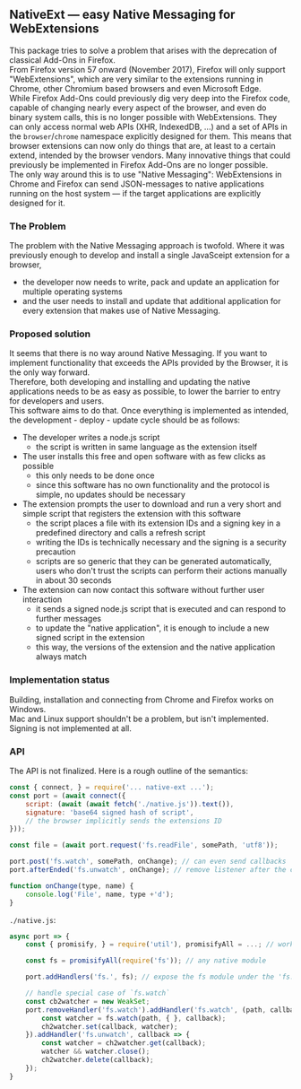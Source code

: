 
## NativeExt — easy Native Messaging for WebExtensions

This package tries to solve a problem that arises with the deprecation of classical Add-Ons in Firefox.\
From Firefox version 57 onward (November 2017), Firefox will only support "WebExtensions", which are very similar to the extensions running in Chrome, other Chromium based browsers and even Microsoft Edge.\
While Firefox Add-Ons could previously dig very deep into the Firefox code, capable of changing nearly every aspect of the browser, and even do binary system calls, this is no longer possible with WebExtensions. They can only access normal web APIs (XHR, IndexedDB, ...) and a set of APIs in the `browser`/`chrome` namespace explicitly  designed for them. This means that browser extensions can now only do things that are, at least to a certain extend, intended by the browser vendors. Many innovative things that could previously be implemented in Firefox Add-Ons are no longer possible.\
The only way around this is to use "Native Messaging": WebExtensions in Chrome and Firefox can send JSON-messages to native applications running on the host system — if the target applications are explicitly designed for it.

### The Problem

The problem with the Native Messaging approach is twofold. Where it was previously enough to develop and install a single JavaSceipt extension for a browser,
- the developer now needs to write, pack and update an application for multiple operating systems
- and the user needs to install and update that additional application for every extension that makes use of Native Messaging.

### Proposed solution

It seems that there is no way around Native Messaging. If you want to implement functionality that exceeds the APIs provided by the Browser, it is the only way forward.\
Therefore, both developing and installing and updating the native applications needs to be as easy as possible, to lower the barrier to entry for developers and users.\
This software aims to do that. Once everything is implemented as intended, the development - deploy - update cycle should be as follows:

- The developer writes a node.js script
	- the script is written in same language as the extension itself
- The user installs this free and open software with as few clicks as possible
	- this only needs to be done once
	- since this software has no own functionality and the protocol is simple, no updates should be necessary
- The extension prompts the user to download and run a very short and simple script that registers the extension with this software
	- the script places a file with its extension IDs and a signing key in a predefined directory and calls a refresh script
	- writing the IDs is technically necessary and the signing is a security precaution
	- scripts are so generic that they can be generated automatically, users who don't trust the scripts can perform their actions manually in about 30 seconds
- The extension can now contact this software without further user interaction
	- it sends a signed node.js script that is executed and can respond to further messages
	- to update the "native application", it is enough to include a new signed script in the extension
	- this way, the versions of the extension and the native application always match

### Implementation status

Building, installation and connecting from Chrome and Firefox works on Windows.\
Mac and Linux support shouldn't be a problem, but isn't implemented.\
Signing is not implemented at all.

### API

The API is not finalized. Here is a rough outline of the semantics:

```js
const { connect, } = require('... native-ext ...');
const port = (await connect({
	script: (await (await fetch('./native.js')).text()),
	signature: 'base64 signed hash of script',
	// the browser implicitly sends the extensions ID
}));

const file = (await port.request('fs.readFile', somePath, 'utf8'));

port.post('fs.watch', somePath, onChange); // can even send callbacks
port.afterEnded('fs.unwatch', onChange); // remove listener after the connection closed

function onChange(type, name) {
	console.log('File', name, type +'d');
}
```
`./native.js`:
```js
async port => {
	const { promisify, } = require('util'), promisifyAll = ...; // work with promises

	const fs = promisifyAll(require('fs')); // any native module

	port.addHandlers('fs.', fs); // expose the fs module under the 'fs.' prefix

	// handle special case of `fs.watch`
	const cb2watcher = new WeakSet;
	port.removeHandler('fs.watch').addHandler('fs.watch', (path, callback) => {
		const watcher = fs.watch(path, { }, callback);
		ch2watcher.set(callback, watcher);
	}).addHandler('fs.unwatch', callback => {
		const watcher = ch2watcher.get(callback);
		watcher && watcher.close();
		ch2watcher.delete(callback);
	});
}

```
